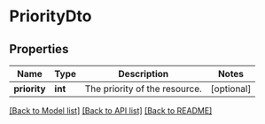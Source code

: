 # PriorityDto

## Properties
Name | Type | Description | Notes
------------ | ------------- | ------------- | -------------
**priority** | **int** | The priority of the resource. | [optional] 

[[Back to Model list]](../README.md#documentation-for-models) [[Back to API list]](../README.md#documentation-for-api-endpoints) [[Back to README]](../README.md)


